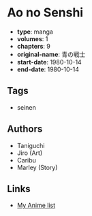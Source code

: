 # Ao no Senshi

-   **type**: manga
-   **volumes**: 1
-   **chapters**: 9
-   **original-name**: 青の戦士
-   **start-date**: 1980-10-14
-   **end-date**: 1980-10-14

## Tags

-   seinen

## Authors

-   Taniguchi
-   Jiro (Art)
-   Caribu
-   Marley (Story)

## Links

-   [My Anime list](https://myanimelist.net/manga/104731/Ao_no_Senshi)
